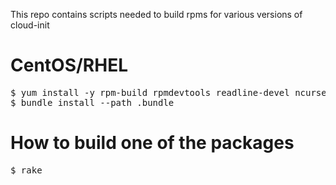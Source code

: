 This repo contains scripts needed to build rpms for various versions of cloud-init

# CentOS/RHEL

<pre>
$ yum install -y rpm-build rpmdevtools readline-devel ncurses-devel gdbm-devel tcl-devel openssl-devel db4-devel byacc
$ bundle install --path .bundle
</pre>

# How to build one of the packages

<pre>
$ rake
</pre>
